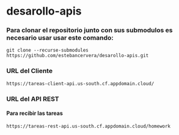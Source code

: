 # desarollo-apis

### Para clonar el repositorio junto con sus submodulos es necesario usar usar este comando:

```
git clone --recurse-submodules https://github.com/estebancervera/desarollo-apis.git
```

### URL del Cliente

```
https://tareas-client-api.us-south.cf.appdomain.cloud/
```

### URL del API REST
#### Para recibir las tareas
```
https://tareas-rest-api.us-south.cf.appdomain.cloud/homework
```

